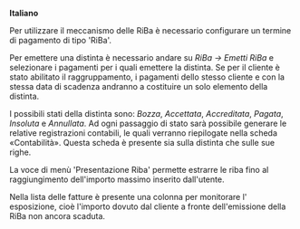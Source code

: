 **Italiano**

Per utilizzare il meccanismo delle RiBa è necessario configurare un
termine di pagamento di tipo 'RiBa'.

Per emettere una distinta è necessario andare su *RiBa → Emetti RiBa* e
selezionare i pagamenti per i quali emettere la distinta. Se per il
cliente è stato abilitato il raggruppamento, i pagamenti dello stesso
cliente e con la stessa data di scadenza andranno a costituire un solo
elemento della distinta.

I possibili stati della distinta sono: *Bozza*, *Accettata*,
*Accreditata*, *Pagata*, *Insoluta* e *Annullata*. Ad ogni passaggio di
stato sarà possibile generare le relative registrazioni contabili, le
quali verranno riepilogate nella scheda «Contabilità». Questa scheda è
presente sia sulla distinta che sulle sue righe.

La voce di menù 'Presentazione Riba' permette estrarre le riba fino al
raggiungimento dell'importo massimo inserito dall'utente.

Nella lista delle fatture è presente una colonna per monitorare l'
esposizione, cioè l'importo dovuto dal cliente a fronte dell'emissione 
della RiBa non ancora scaduta.
